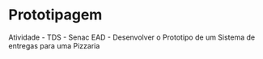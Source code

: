 # Prototipagem
Atividade - TDS - Senac EAD - Desenvolver o Prototipo de um Sistema de entregas para uma Pizzaria 
